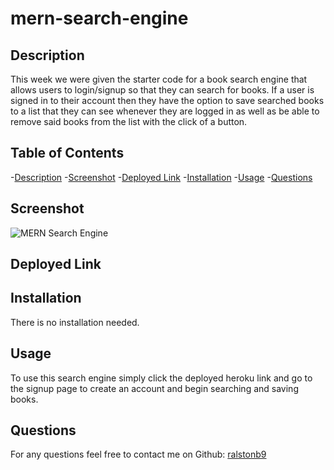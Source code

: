 # mern-search-engine

## Description

This week we were given the starter code for a book search engine that allows users to login/signup so that they can search for books. If a user is signed in to their account then they have the option to save searched books to a list that they can see whenever they are logged in as well as be able to remove said books from the list with the click of a button.

## Table of Contents
-[Description](#description)
-[Screenshot](#screenshot)
-[Deployed Link](#deployed-link)
-[Installation](#installation)
-[Usage](#usage)
-[Questions](#questions)

## Screenshot

![MERN Search Engine]()

## Deployed Link



## Installation

There is no installation needed.

## Usage

To use this search engine simply click the deployed heroku link and go to the signup page to create an account and begin searching and saving books.

## Questions

For any questions feel free to contact me on Github: [ralstonb9](https://github.com/ralstonb9)